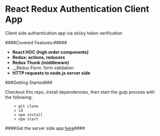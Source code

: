 # React Redux Authentication Client App

Client side authentication app via sticky token verification

####Covered Features:#####

* __React HOC (high order components)__
* __Redux: actions, reducers__
* __Redux Thunk (middleware)__
* __Redux Form: form validation
* __HTTP requests to node.js server side__


###Getting Started###

Checkout this repo, install dependencies, then start the gulp process with the following:

```
	> git clone
	> cd
	> npm install
	> npm start
```

####Get the server side app [here]()####
